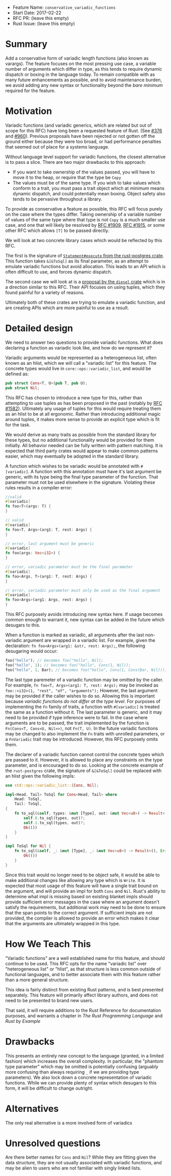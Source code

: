 - Feature Name: `conservative_variadic_functions`
- Start Date: 2017-02-22
- RFC PR: (leave this empty)
- Rust Issue: (leave this empty)

# Summary
[summary]: #summary

Add a conservative form of variadic length functions (also known as varargs).
The feature focuses on the most pressing use case, a variable number of
arguments which differ in type, as this tends to require dynamic dispatch or
boxing in the language today. To remain compatible with as many future
enhancements as possible, and to avoid maintenance burden, we avoid adding any
new syntax or functionality beyond the *bare minimum* required for the feature.

# Motivation
[motivation]: #motivation

Variadic functions (and variadic generics, which are related but out of scope
for this RFC) have long been a requested feature of Rust. (See [#376] and
[#960]). Previous proposals have been rejected or not gotten off the ground
either because they were too broad, or had performance penalties that seemed out
of place for a systems language.

[#376]: https://github.com/rust-lang/rfcs/issues/376
[#960]: https://github.com/rust-lang/rfcs/issues/960

Without language level support for variadic functions, the closest alternative
is to pass a slice. There are two major drawbacks to this approach:

- If you want to take ownership of the values passed, you will have to move it
  to the heap, or require that the type be `Copy`
- The values must be of the same type. If you wish to take values which conform
  to a trait, you must pass a trait object which at minimum means dynamic
  dispatch, and could potentially mean boxing. Object safety also tends to be
  pervasive throughout a library.

To provide as conservative a feature as possible, this RFC will focus purely on
the case where the types differ. Taking ownership of a variable number of values
of the same type where that type is not `Copy` is a much smaller use case, and
one that will likely be resolved by [RFC #1909], [RFC #1915], or some other RFC
which allows `[T]` to be passed directly.

[RFC #1909]: https://github.com/rust-lang/rfcs/pull/1909
[RFC #1915]: https://github.com/rust-lang/rfcs/pull/1915

We will look at two concrete library cases which would be reflected by this RFC.

The first is the signature of [`Statement#execute` from the rust-postgres
crate](https://docs.rs/postgres/0.13.4/postgres/stmt/struct.Statement.html#method.execute).
This function takes `&[&ToSql]` as its final parameter, as an attempt to emulate
variadic functions but avoid allocation. This leads to an API which is often
difficult to use, and forces dynamic dispatch.

The second case we will look at is a [proposal by the `diesel`
crate](https://github.com/diesel-rs/diesel/pull/747) which is in a direction
similar to this RFC. Their API focuses on using tuples, which they found painful
for a variety of reasons.

Ultimately both of these crates are trying to emulate a variadic function, and
are creating APIs which are more painful to use as a result.

# Detailed design
[design]: #detailed-design

We need to answer two questions to provide variadic functions. What does
declaring a function as variadic look like, and how do we represent it?

Variadic arguments would be represented as a heterogeneous list, often known as
an hlist, which we will call a "variadic list" for this feature. The concrete
types would live in `core::ops::variadic_list`, and would be defined as:

```rust
pub struct Cons<T, U>(pub T, pub U);
pub struct Nil;
```

This RFC has chosen to introduce a new type for this, rather than attempting to
use tuples as has been proposed in the past (notably by [RFC #1582]). Ultimately
any usage of tuples for this would require treating them as an hlist to be at
all ergonomic. Rather than introducing additional magic around tuples, it makes
more sense to provide an explicit type which is fit for the task.

[RFC #1582]: https://github.com/rust-lang/rfcs/pull/1582

We would derive as many traits as possible from the standard library for these
types, but no additional functionality would be provided for them initially. All
behavior needed can be fully written with pattern matching. It is expected that
third party crates would appear to make common patterns easier, which may
eventually be adopted in the standard library.

A function which wishes to be variadic would be annotated with `#[variadic]`.
A function with this annotation must have it's last argument be generic, with
its type being the final type parameter of the function. That parameter must not
be used elsewhere in the signature. Violating these rules results in a compiler
error:

```rust
//valid
#[variadic]
fn foo<T>(args: T) {
}

// valid
#[variadic]
fn foo<T, Args>(arg1: T, rest: Args) {
}

// error, last argument must be generic
#[variadic]
fn foo(args: Vec<i32>) {
}

// error, variadic parameter must be the final parameter
#[variadic]
fn foo<Args, T>(arg1: T, rest: Args) {
}

// error, variadic parameter must only be used as the final argument
#[variadic]
fn foo<Args>(arg1: Args, rest: Args) {
}
```

This RFC purposely avoids introducing new syntax here. If usage becomes common
enough to warrant it, new syntax can be added in the future which desugars to
this.

When a function is marked as variadic, all arguments after the last non-variadic
argument are wrapped in a variadic list. For example, given the declaration: `fn
foo<Args>(arg1: &str, rest: Args);`, the following desugaring would occur:

```rust
foo("hello"); // becomes foo("hello", Nil);
foo("hello", 1); // becomes foo("hello", Cons(1, Nil));
foo("hello", 1, Bar); // becomes foo("hello", Cons(1, Cons(Bar, Nil)));
```

The last type paremeter of a variadic function may be omitted by the caller. For
example, `fn foo<T, Args>(arg1: T, rest: Args);` may be invoked as
`foo::<i32>(1, "rest", "of", "arguments");` However, the last argument may be
provided if the caller wishes to do so. Allowing this is important because
*variadic functions do not differ at the type level*. For purposes of
implementing the `Fn` family of traits, a function with `#[variadic]` is treated
the same as a function without it. The last parameter is generic, and it may
need to be provided if type inference were to fail. In the case where arguments
are to be passed, the trait implemented by the function is `Fn(Cons<T, Cons<U,
Nil>>)`, not `Fn(T, U)`. In the future variadic functions may be changed to also
implement the `Fn` traits with unrolled parameters, or a `FnVariadic` trait may
be introduced. However, this RFC purposely omits them.

The declarer of a variadic function cannot control the concrete types which are
passed to it. However, it is allowed to place any constraints on the type
parameter, and is encouraged to do so. Looking at the concrete example of the
`rust-postgres` crate, the signature of `&[&ToSql]` could be replaced with an
hlist given the following impls:

```rust
use std::ops::variadic_list::{Cons, Nil};

impl<Head, Tail> ToSql for Cons<Head, Tail> where
    Head: ToSql,
    Tail: ToSql,
{
    fn to_sql(&self, types: &mut [Type], out: &mut Vec<u8>) -> Result<(), Error> {
        self.0.to_sql(types, out)?;
        self.1.to_sql(types, out)?;
        Ok(())
    }
}

impl ToSql for Nil {
    fn to_sql(&self, _: &mut [Type], _: &mut Vec<u8>) -> Result<(), Error> {
        Ok(())
    }
}
```

Since this trait would no longer need to be object safe, it would be able to
make additional changes like allowing any type which is `Write`. It is expected
that most usage of this feature will have a single trait bound on the argument,
and will provide an impl for both `Cons` and `Nil`. Rust's ability to determine
what impl is missing based on existing blanket impls should provide sufficient
error messages in the case where an argument doesn't satisfy the requirements,
but additional work may need to be done to ensure that the span points to the
correct argument. If sufficient impls are not provided, the compiler is allowed
to provide an error which makes it clear that the arguments are ultimately
wrapped in this type.

# How We Teach This
[how-we-teach-this]: #how-we-teach-this

"Variadic functions" are a well established name for this feature, and should
continue to be used. This RFC opts for the name "variadic list" over
"heterogeneous list" or "hlist", as that structure is less common outside of
functional languages, and to better associate them with this feature rather than
a more general structure.

This idea is fairly distinct from existing Rust patterns, and is best presented
separately. This feature will primarily affect library authors, and does not
need to be presented to brand new users.

That said, it will require additions to the Rust Reference for documentation
purposes, and warrants a chapter in _The Rust Programming Language_ and _Rust by
Example_

# Drawbacks
[drawbacks]: #drawbacks

This presents an entirely new concept to the language (granted, in a limited
fashion) which increases the overall complexity. In particular, the "phantom
type parameter" which may be omitted is potentially confusing (arguably more
confusing than always requiring `_` if we are providing type parameters). We
also lock down a concrete representation of variadic functions. While we can
provide plenty of syntax which desugars to this form, it will be difficult to
change outright.

# Alternatives
[alternatives]: #alternatives

The only real alternative is a more involved form of variadics

# Unresolved questions
[unresolved]: #unresolved-questions

Are there better names for `Cons` and `Nil`? While they are fitting given the
data structure, they are not usually associated with variadic functions, and may
be alien to users who are not familiar with singly linked lists.
